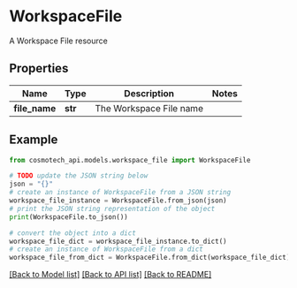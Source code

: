 # WorkspaceFile

A Workspace File resource

## Properties

Name | Type | Description | Notes
------------ | ------------- | ------------- | -------------
**file_name** | **str** | The Workspace File name | 

## Example

```python
from cosmotech_api.models.workspace_file import WorkspaceFile

# TODO update the JSON string below
json = "{}"
# create an instance of WorkspaceFile from a JSON string
workspace_file_instance = WorkspaceFile.from_json(json)
# print the JSON string representation of the object
print(WorkspaceFile.to_json())

# convert the object into a dict
workspace_file_dict = workspace_file_instance.to_dict()
# create an instance of WorkspaceFile from a dict
workspace_file_from_dict = WorkspaceFile.from_dict(workspace_file_dict)
```
[[Back to Model list]](../README.md#documentation-for-models) [[Back to API list]](../README.md#documentation-for-api-endpoints) [[Back to README]](../README.md)


